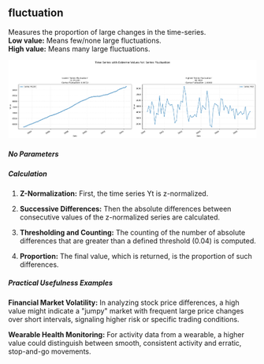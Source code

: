 ## **fluctuation**

Measures the proportion of large changes in the time-series.  
**Low value:** Means few/none large fluctuations.  
**High value:** Means many large fluctuations.


    
![png](fluctuation_output_5_0.png)
    


##### **No Parameters**

##### **Calculation**

1.	**Z-Normalization:** First, the time series Yt is z-normalized.

2.	**Successive Differences:** Then the absolute differences between consecutive values of the z-normalized series are calculated.

3.	**Thresholding and Counting:** The counting of the number of absolute differences that are greater than a defined threshold (0.04) is computed.

4.	**Proportion:** The final value, which is returned, is the proportion of such differences.


##### **Practical Usefulness Examples**

**Financial Market Volatility:** In analyzing stock price differences, a high value might indicate a "jumpy" market with frequent large price changes over short intervals, signaling higher risk or specific trading conditions.

**Wearable Health Monitoring:** For activity data from a wearable, a higher value could distinguish between smooth, consistent activity and erratic, stop-and-go movements.

